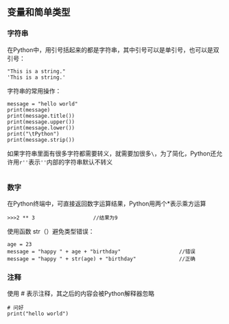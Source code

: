 ## 变量和简单类型

### 字符串

在Python中，用引号括起来的都是字符串，其中引号可以是单引号，也可以是双引号：

```
"This is a string."
'This is a string.'
```

字符串的常用操作：

```
message = "hello world"
print(message)
print(message.title())
print(message.upper())
print(message.lower())
print("\tPython")
print(message.strip())
```

如果字符串里面有很多字符都需要转义，就需要加很多`\`，为了简化，Python还允许用`r''`表示`''`内部的字符串默认不转义

```

```

### 数字

在Python终端中，可直接返回数字运算结果，Python用两个*表示乘方运算

```
>>>2 ** 3					//结果为9
```

使用函数 str（）避免类型错误：

```
age = 23
message = "happy " + age + "birthday"					//错误
message = "happy " + str(age) + "birthday"				//正确
```

### 注释

使用 # 表示注释，其之后的内容会被Python解释器忽略

```
# 问好
print("hello world")
```

